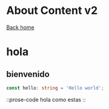 # About Content v2

[Back home](/)

# hola

## bienvenido

```ts
const hello: string = 'Hello world';
```

::prose-code
hola como estas
::
